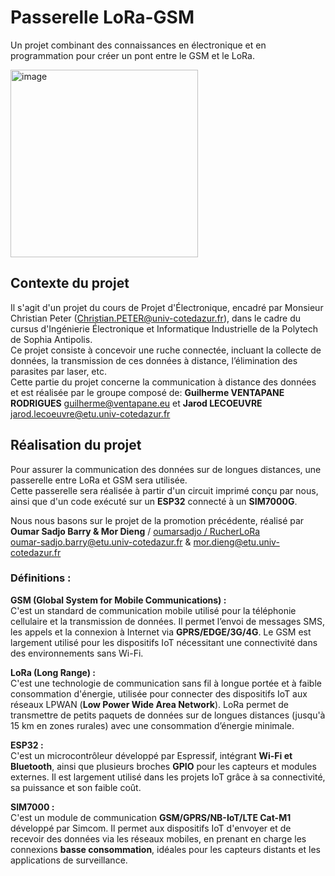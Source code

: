 # **Passerelle LoRa-GSM**  
Un projet combinant des connaissances en électronique et en programmation pour créer un pont entre le GSM et le LoRa.

<img width="300" alt="image" src="https://github.com/user-attachments/assets/89d18e22-138f-430b-ac1e-dbb92593b67c"/>


## **Contexte du projet**  
Il s'agit d'un projet du cours de Projet d'Électronique, encadré par Monsieur Christian Peter (Christian.PETER@univ-cotedazur.fr), dans le cadre du cursus d'Ingénierie Électronique et Informatique Industrielle de la Polytech de Sophia Antipolis.  
Ce projet consiste à concevoir une ruche connectée, incluant la collecte de données, la transmission de ces données à distance, l’élimination des parasites par laser, etc.  
Cette partie du projet concerne la communication à distance des données et est réalisée par le groupe composé de:
**Guilherme VENTAPANE RODRIGUES** guilherme@ventapane.eu
et 
**Jarod LECOEUVRE** jarod.lecoeuvre@etu.univ-cotedazur.fr


## **Réalisation du projet**  
Pour assurer la communication des données sur de longues distances, une passerelle entre LoRa et GSM sera utilisée.  
Cette passerelle sera réalisée à partir d'un circuit imprimé conçu par nous, ainsi que d'un code exécuté sur un **ESP32** connecté à un **SIM7000G**.

Nous nous basons sur le projet de la promotion précédente, réalisé par **Oumar Sadjo Barry & Mor Dieng** / [oumarsadjo / RucherLoRa](https://github.com/oumarsadjo/RucherLoRa)  
oumar-sadjo.barry@etu.univ-cotedazur.fr & mor.dieng@etu.univ-cotedazur.fr  

### **Définitions :**  

**GSM (Global System for Mobile Communications) :**  
C'est un standard de communication mobile utilisé pour la téléphonie cellulaire et la transmission de données. Il permet l’envoi de messages SMS, les appels et la connexion à Internet via **GPRS/EDGE/3G/4G**. Le GSM est largement utilisé pour les dispositifs IoT nécessitant une connectivité dans des environnements sans Wi-Fi.  

**LoRa (Long Range) :**  
C'est une technologie de communication sans fil à longue portée et à faible consommation d'énergie, utilisée pour connecter des dispositifs IoT aux réseaux LPWAN (**Low Power Wide Area Network**). LoRa permet de transmettre de petits paquets de données sur de longues distances (jusqu'à 15 km en zones rurales) avec une consommation d’énergie minimale.  

**ESP32 :**  
C'est un microcontrôleur développé par Espressif, intégrant **Wi-Fi et Bluetooth**, ainsi que plusieurs broches **GPIO** pour les capteurs et modules externes. Il est largement utilisé dans les projets IoT grâce à sa connectivité, sa puissance et son faible coût.  

**SIM7000 :**  
C'est un module de communication **GSM/GPRS/NB-IoT/LTE Cat-M1** développé par Simcom. Il permet aux dispositifs IoT d'envoyer et de recevoir des données via les réseaux mobiles, en prenant en charge les connexions **basse consommation**, idéales pour les capteurs distants et les applications de surveillance.  
